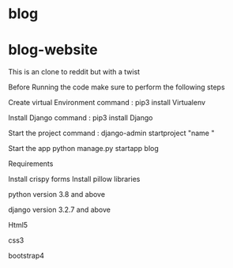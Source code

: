 # blog
# blog-website
This is an clone to reddit but with a twist 

Before Running the code make sure to perform the following steps 

Create virtual Environment 
command : pip3 install Virtualenv

Install Django 
command : pip3 install Django

Start the project
command : django-admin startproject "name "

Start the app
python manage.py startapp blog

Requirements

Install crispy forms 
Install pillow libraries

python version 3.8 and above

django version 3.2.7 and above 

Html5

css3

bootstrap4 
